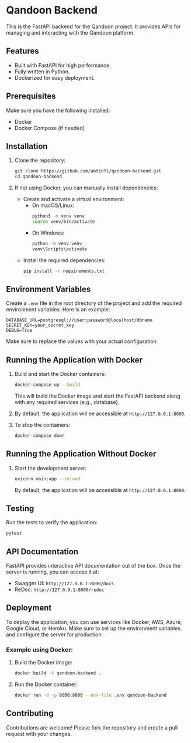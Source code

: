 # Qandoon Backend

This is the FastAPI backend for the Qandoon project. It provides APIs for managing and interacting with the Qandoon platform.


## Features

- Built with FastAPI for high performance.
- Fully written in Python.
- Dockerized for easy deployment.

## Prerequisites

Make sure you have the following installed:

- Docker
- Docker Compose (if needed)

## Installation

1. Clone the repository:
   ```bash
   git clone https://github.com/abtinfi/qandoon-backend.git
   cd qandoon-backend
   ```

2. If not using Docker, you can manually install dependencies:
   - Create and activate a virtual environment:
     - On macOS/Linux:
       ```bash
       python3 -m venv venv
       source venv/bin/activate
       ```
     - On Windows:
       ```bash
       python -m venv venv
       venv\Scripts\activate
       ```
   - Install the required dependencies:
     ```bash
     pip install -r requirements.txt
     ```

## Environment Variables

Create a `.env` file in the root directory of the project and add the required environment variables. Here is an example:

```
DATABASE_URL=postgresql://user:password@localhost/dbname
SECRET_KEY=your_secret_key
DEBUG=True
```

Make sure to replace the values with your actual configuration.

## Running the Application with Docker

1. Build and start the Docker containers:
   ```bash
   docker-compose up --build
   ```

   This will build the Docker image and start the FastAPI backend along with any required services (e.g., database).

2. By default, the application will be accessible at `http://127.0.0.1:8000`.

3. To stop the containers:
   ```bash
   docker-compose down
   ```

## Running the Application Without Docker

1. Start the development server:
   ```bash
   uvicorn main:app --reload
   ```

   By default, the application will be accessible at `http://127.0.0.1:8000`.

## Testing

Run the tests to verify the application:
```bash
pytest
```

## API Documentation

FastAPI provides interactive API documentation out of the box. Once the server is running, you can access it at:

- Swagger UI: `http://127.0.0.1:8000/docs`
- ReDoc: `http://127.0.0.1:8000/redoc`

## Deployment

To deploy the application, you can use services like Docker, AWS, Azure, Google Cloud, or Heroku. Make sure to set up the environment variables and configure the server for production.

### Example using Docker:

1. Build the Docker image:
   ```bash
   docker build -t qandoon-backend .
   ```

2. Run the Docker container:
   ```bash
   docker run -d -p 8000:8000 --env-file .env qandoon-backend
   ```

## Contributing

Contributions are welcome! Please fork the repository and create a pull request with your changes.

